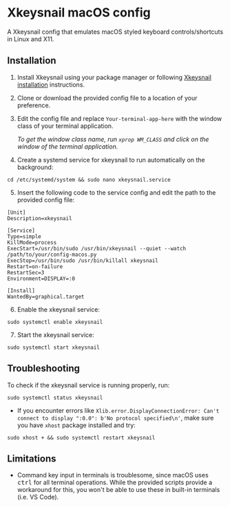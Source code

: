 # Xkeysnail macOS config
A Xkeysnail config that emulates macOS styled keyboard controls/shortcuts in Linux and X11.

## Installation
1. Install Xkeysnail using your package manager or following [Xkeysnail installation](https://github.com/mooz/xkeysnail#installation) instructions.

2. Clone or download the provided config file to a location of your preference.

3. Edit the config file and replace `Your-terminal-app-here` with the window class of your terminal application.

   *To get the window class name, run `xprop WM_CLASS` and click on the window of the terminal application.*  

4. Create a systemd service for xkeysnail to run automatically on the background:

```
cd /etc/systemd/system && sudo nano xkeysnail.service
```

5. Insert the following code to the service config and edit the path to the provided config file:
```
[Unit]
Description=xkeysnail

[Service]
Type=simple
KillMode=process
ExecStart=/usr/bin/sudo /usr/bin/xkeysnail --quiet --watch /path/to/your/config-macos.py
ExecStop=/usr/bin/sudo /usr/bin/killall xkeysnail
Restart=on-failure
RestartSec=3
Environment=DISPLAY=:0

[Install]
WantedBy=graphical.target
```

6. Enable the xkeysnail service:
```
sudo systemctl enable xkeysnail
```

7. Start the xkeysnail service:
```
sudo systemctl start xkeysnail
```


## Troubleshooting 
To check if the xkeysnail service is running properly, run:
```
sudo systemctl status xkeysnail
```

- If you encounter errors like `Xlib.error.DisplayConnectionError: Can't connect to display ":0.0": b'No protocol specified\n'`, make sure you have `xhost` package installed and try:
```
sudo xhost + && sudo systemctl restart xkeysnail
```

## Limitations
- Command key input in terminals is troublesome, since macOS uses <kbd>ctrl</kbd> for all terminal operations. While the provided scripts provide a workaround for this, you won't be able to use these in built-in terminals (i.e. VS Code).

